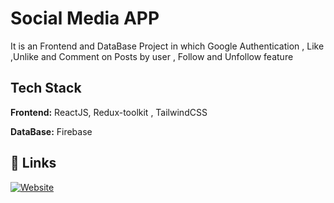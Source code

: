 
# Social Media APP

It is an Frontend and DataBase Project in which Google Authentication , Like ,Unlike and Comment on Posts by user , Follow and Unfollow feature 


## Tech Stack

**Frontend:** ReactJS, Redux-toolkit , TailwindCSS 

**DataBase:** Firebase

## 🔗 Links
[![Website](https://img.shields.io/badge/Website-0A66C2?style=for-the-badge&logo=linkedin&logoColor=white)](https://social-media-app-bymohit.netlify.app/login)
